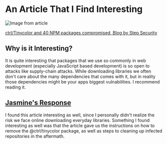 # An Article That I Find Interesting

![Image from article](https://cdn.prod.website-files.com/673b71f0790aabf30bd30bf8/68c9a9f07e2bd80bee35b317_Blog-Sept4-20.jpg)

[ctrl/Tinycolor and 40 NPM packages compromised, Blog by Step Security](https://www.stepsecurity.io/blog/ctrl-tinycolor-and-40-npm-packages-compromised)


## Why is it Interesting?

It is quite interesting that packages that we use so commonly in web development (especially JavaScript based development) is so open to attacks like supply-chain attacks. While downloading libraries we often don't care about the many dependencies that comes with it, but in reality those dependencies might be your apps biggest vulnabilities. I recommend reading it.

## [Jasmine's Response](https://github.com/jasmine7310)
I found this article interesting as well, since I personally didn't realize the risk we face online downloading everyday libraries. Something I found interesting as well was that the article gave us the instructions on how to remove the @ctrl/tinycolor package, as well as steps to cleaning up infected repositories in the aftermath.



